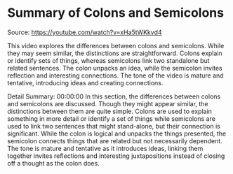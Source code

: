 # Summary of Colons and Semicolons

Source: https://youtube.com/watch?v=xHa5tWKkvd4

This video explores the differences between colons and semicolons. While they may seem similar, the distinctions are straightforward. Colons explain or identify sets of things, whereas semicolons link two standalone but related sentences. The colon unpacks an idea, while the semicolon invites reflection and interesting connections. The tone of the video is mature and tentative, introducing ideas and creating connections.

Detail Summary: 
00:00:00
In this section, the differences between colons and semicolons are discussed. Though they might appear similar, the distinctions between them are quite simple. Colons are used to explain something in more detail or identify a set of things while semicolons are used to link two sentences that might stand-alone, but their connection is significant. While the colon is logical and unpacks the things presented, the semicolon connects things that are related but not necessarily dependent. The tone is mature and tentative as it introduces ideas, linking them together invites reflections and interesting juxtapositions instead of closing off a thought as the colon does.

